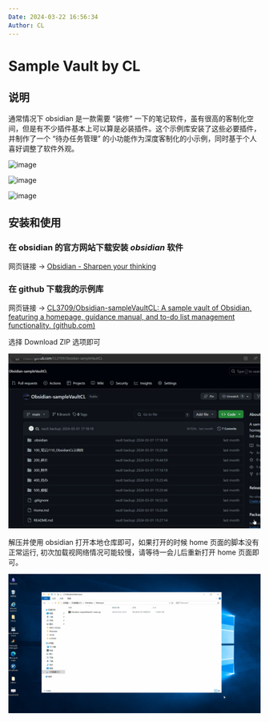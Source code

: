 ```yaml
---
Date: 2024-03-22 16:56:34
Author: CL
---
```


# Sample Vault by CL

## 说明

通常情况下 obsidian 是一款需要 “装修” 一下的笔记软件，虽有很高的客制化空间，但是有不少插件基本上可以算是必装插件。这个示例库安装了这些必要插件，并制作了一个 “待办任务管理” 的小功能作为深度客制化的小示例，同时基于个人喜好调整了软件外观。

![image](https://github.com/CL3709/Obsidian-sampleVaultCL/assets/140160162/34e2e433-7215-436a-bed1-8d93bb51f7e3)

![image](https://github.com/CL3709/Obsidian-sampleVaultCL/assets/140160162/3116045e-fe84-4626-ae66-8f34a08df29c)

![image](300_附件/3.gif)

## 安装和使用

### 在 obsidian 的官方网站下载安装 *obsidian* 软件

网页链接 -> [Obsidian - Sharpen your thinking](https://obsidian.md/)

### 在 github 下载我的示例库

网页链接 -> [CL3709/Obsidian-sampleVaultCL: A sample vault of Obsidian, featuring a homepage, guidance manual, and to-do list management functionality. (github.com)](https://github.com/CL3709/Obsidian-sampleVaultCL)

选择 Download ZIP 选项即可

![image](300_附件/1.gif)

解压并使用 obsidian 打开本地仓库即可，如果打开的时候 home 页面的脚本没有正常运行, 初次加载视网络情况可能较慢，请等待一会儿后重新打开 home 页面即可。

![image](300_附件/2.gif)


